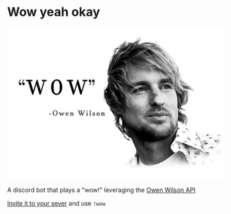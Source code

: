# Wow yeah okay

<p align="center">
  <img src="owen.jpeg" />
</p>



A discord bot that plays a "wow!" leveraging the [Owen Wilson API](https://owen-wilson-wow-api.herokuapp.com/wows/random")

[Invite it to your sever](https://discord.com/api/oauth2/authorize?client_id=970429322961760356&permissions=8&scope=bot) and use `!wow`